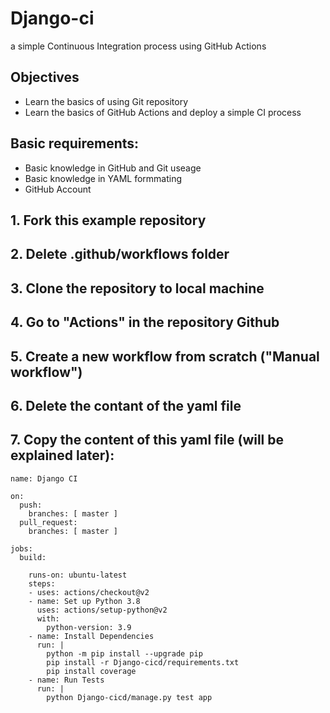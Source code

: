 # Django-ci
 a simple Continuous Integration process using GitHub Actions
 
 
 ## Objectives
 - Learn the basics of using Git repository 
 - Learn the basics of GitHub Actions and deploy a simple CI process


## Basic requirements:
- Basic knowledge in GitHub and Git useage
- Basic knowledge in YAML formmating 
- GitHub Account




## 1. Fork this example repository
## 2. Delete .github/workflows folder
## 3. Clone the repository to local machine
## 4. Go to "Actions" in the repository Github
## 5. Create a new workflow from scratch ("Manual workflow")
## 6. Delete the contant of the yaml file
## 7. Copy the content of this yaml file (will be explained later):

```
name: Django CI

on:
  push:
    branches: [ master ]
  pull_request:
    branches: [ master ]

jobs:
  build: 

    runs-on: ubuntu-latest
    steps:
    - uses: actions/checkout@v2
    - name: Set up Python 3.8
      uses: actions/setup-python@v2
      with:
        python-version: 3.9
    - name: Install Dependencies
      run: |
        python -m pip install --upgrade pip
        pip install -r Django-cicd/requirements.txt
        pip install coverage
    - name: Run Tests
      run: |
        python Django-cicd/manage.py test app
```



